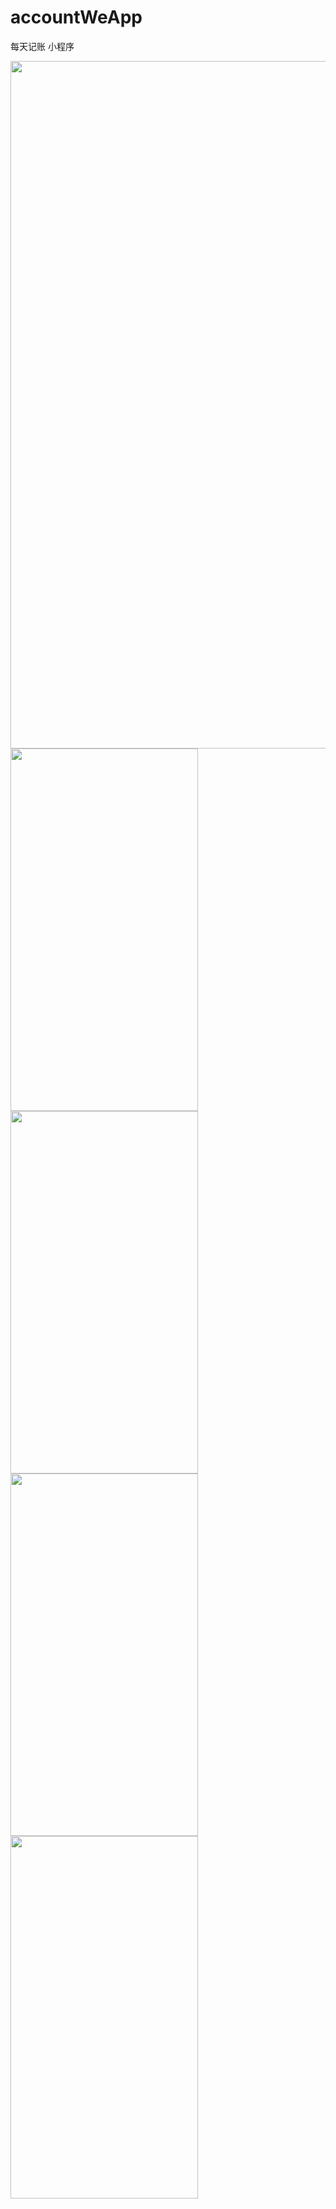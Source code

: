 # accountWeApp
每天记账 小程序

<img src="https://i.loli.net/2019/02/19/5c6b9cf797599.png" width = "600" height = "1100" />

[^_^]:
<img src="https://i.loli.net/2019/02/19/5c6b95c815d5d.jpg" width = "300" height = "580"  />
<img src="https://i.loli.net/2019/02/19/5c6b95c83a8d8.jpg" width = "300" height = "580"  />
<img src="https://i.loli.net/2019/02/19/5c6b95ca9aec7.jpg" width = "300" height = "580"  />
<img src="https://i.loli.net/2019/02/19/5c6b95cae2ea2.jpg" width = "300" height = "580"  />
